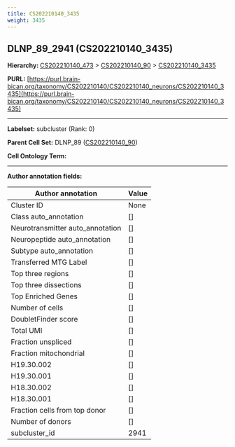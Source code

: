 ```yaml
---
title: CS202210140_3435
weight: 3435
---
```

## DLNP_89_2941 (CS202210140_3435)
<b>Hierarchy: </b>
[CS202210140_473](../CS202210140_473) >
[CS202210140_90](../CS202210140_90) >
[CS202210140_3435](../CS202210140_3435)

**PURL:** [https://purl.brain-bican.org/taxonomy/CS202210140/CS202210140_neurons/CS202210140_3435](https://purl.brain-bican.org/taxonomy/CS202210140/CS202210140_neurons/CS202210140_3435)

---


**Labelset:** subcluster (Rank: 0)

**Parent Cell Set:** DLNP_89 ([CS202210140_90](../CS202210140_90))



**Cell Ontology Term:** 

[MARKER GENES.]: #


---

[TRANSFERRED ANNOTATIONS.]: #


[AUTHOR ANNOTATION FIELDS.]: #


**Author annotation fields:**

| Author annotation | Value |
|-------------------|-------|
|Cluster ID|None|
|Class auto_annotation|[]|
|Neurotransmitter auto_annotation|[]|
|Neuropeptide auto_annotation|[]|
|Subtype auto_annotation|[]|
|Transferred MTG Label|[]|
|Top three regions|[]|
|Top three dissections|[]|
|Top Enriched Genes|[]|
|Number of cells|[]|
|DoubletFinder score|[]|
|Total UMI|[]|
|Fraction unspliced|[]|
|Fraction mitochondrial|[]|
|H19.30.002|[]|
|H19.30.001|[]|
|H18.30.002|[]|
|H18.30.001|[]|
|Fraction cells from top donor|[]|
|Number of donors|[]|
|subcluster_id|2941|
